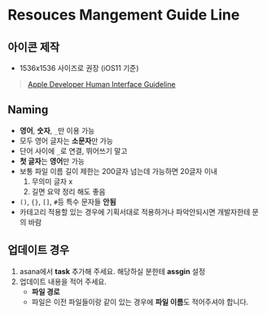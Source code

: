 
<h1>Resouces Mangement Guide Line


<h2>아이콘 제작</h2>

* 1536x1536 사이즈로 권장 (iOS11 기준)

> [Apple Developer Human Interface Guideline](https://developer.apple.com/design/)

<h2>Naming</h2>

* **영어**, **숫자**, `_`만 이용 가능
* 모두 영어 글자는 **소문자**만 가능
* 단어 사이에 `_`로 연결, 뛰어쓰기 말고
* **첫 글자**는 **영어**만 가능
* 보통 파일 이름 길이 제한는 200글자 넘는데 가능하면 20글자 이내
	1. 무의미 글자 x
	2. 길면 요약 정리 해도 좋음
* `()`, `{}`, `[]`, `#`등 특수 문자들 **안됨**
* 카테고리 적용할 있는 경우에 기획서대로 적용하거나 파악안되시면 개발자한테 문의 바람

<h2>업데이트 경우</h2>

1. asana에서 **task** 추가해 주세요. 해당하실 분한테 **assgin** 설정
2. 업데이트 내용을 적어 주세요.
	* **파일 경로**
	* 파일은 이전 파일들이랑 같이 있는 경우에 **파일 이름**도 적어주셔야 합니다.
	   
